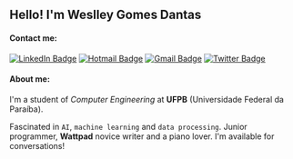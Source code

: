 ## Hello! I'm Weslley Gomes Dantas

#### Contact me:
[![LinkedIn Badge](https://img.shields.io/badge/-LinkedIn-blue?style=flat&logo=LinkedIn&logoColor=white&link=https://github.com/wslgs)](https://github.com/wslgs)
[![Hotmail Badge](https://img.shields.io/badge/-Hotmail-48AAFF?style=flat&logo=Microsoft&logoColor=0072C6&link=mailto:weslley_45@hotmail.com)](mailto:weslley_45@hotmail.com)
[![Gmail Badge](https://img.shields.io/badge/-Gmail-DB4A39?style=flat&logo=Gmail&logoColor=white&link=mailto:weslley_45@eng.ci.ufpb.br)](mailto:weslley_45@eng.ci.ufpb.br)
[![Twitter Badge](https://img.shields.io/badge/-Twitter-informational?style=flat&logo=Twitter&logoColor=white&link=https://twitter.com/wslgs)](https://twitter.com/wslgs)

#### About me:
I'm a student of *Computer Engineering* at **UFPB** (Universidade Federal da Paraíba).  

Fascinated in ``AI``, ``machine learning`` and ``data processing``. Junior programmer, **Wattpad** novice writer and a piano lover.
I'm available for conversations!
